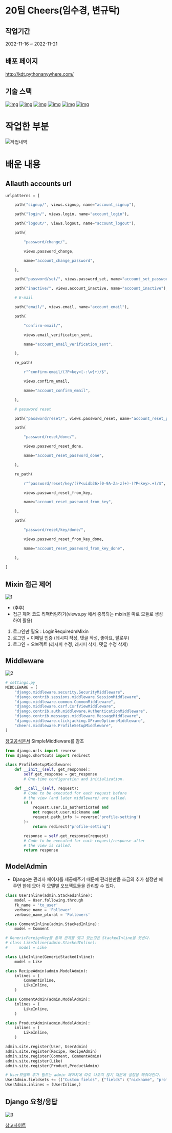 # 20팀 Cheers(임수경, 변규탁)

## 작업기간
2022-11-16 ~ 2022-11-21

## 배포 페이지
http://kdt.pythonanywhere.com/

## 기술 스택
<p dir="auto"><a href="https://camo.githubusercontent.com/49eb9c9af9ea6b38df033c1e0a60b03bb83b31da5681b19c92a8c323d5f2862e/68747470733a2f2f696d672e736869656c64732e696f2f62616467652f48544d4c352d4533344632363f7374796c653d666c61742d737175617265266c6f676f3d48544d4c35266c6f676f436f6c6f723d666666666666" rel="nofollow">
<img src="https://camo.githubusercontent.com/49eb9c9af9ea6b38df033c1e0a60b03bb83b31da5681b19c92a8c323d5f2862e/68747470733a2f2f696d672e736869656c64732e696f2f62616467652f48544d4c352d4533344632363f7374796c653d666c61742d737175617265266c6f676f3d48544d4c35266c6f676f436f6c6f723d666666666666" alt="img" style="max-width: 100%;"></a>
<a href="https://camo.githubusercontent.com/0a61ab105aba1995e5ee5dd7d8589bdce693083220f95f66643c341721493afa/68747470733a2f2f696d672e736869656c64732e696f2f62616467652f435353332d3135373242363f7374796c653d666c61742d737175617265266c6f676f3d43535333266c6f676f436f6c6f723d666666666666" rel="nofollow">
<img src="https://camo.githubusercontent.com/0a61ab105aba1995e5ee5dd7d8589bdce693083220f95f66643c341721493afa/68747470733a2f2f696d672e736869656c64732e696f2f62616467652f435353332d3135373242363f7374796c653d666c61742d737175617265266c6f676f3d43535333266c6f676f436f6c6f723d666666666666" alt="img" style="max-width: 100%;"></a>
<a href="https://camo.githubusercontent.com/e07b7f45920ae5686797c3a6a60a46055558f29f7195eb1ccd6fef670094ab22/68747470733a2f2f696d672e736869656c64732e696f2f62616467652f507974686f6e2d3337373641423f7374796c653d666c61742d737175617265266c6f676f3d507974686f6e266c6f676f436f6c6f723d666666666666" rel="nofollow"><img src="https://camo.githubusercontent.com/e07b7f45920ae5686797c3a6a60a46055558f29f7195eb1ccd6fef670094ab22/68747470733a2f2f696d672e736869656c64732e696f2f62616467652f507974686f6e2d3337373641423f7374796c653d666c61742d737175617265266c6f676f3d507974686f6e266c6f676f436f6c6f723d666666666666" alt="img" style="max-width: 100%;"></a>
<a href="https://camo.githubusercontent.com/58b2d37bba12ab15c1dcf0a4d9e78740129663fd893809953a26e01d4b0e48f6/68747470733a2f2f696d672e736869656c64732e696f2f62616467652f446a616e676f2d3039324532303f7374796c653d666c61742d737175617265266c6f676f3d446a616e676f266c6f676f436f6c6f723d666666666666" rel="nofollow"><img src="https://camo.githubusercontent.com/58b2d37bba12ab15c1dcf0a4d9e78740129663fd893809953a26e01d4b0e48f6/68747470733a2f2f696d672e736869656c64732e696f2f62616467652f446a616e676f2d3039324532303f7374796c653d666c61742d737175617265266c6f676f3d446a616e676f266c6f676f436f6c6f723d666666666666" alt="img" style="max-width: 100%;"></a>
<a href="https://camo.githubusercontent.com/dd6fd40b8ef4f3835a3359f8375eaa2cbfa94996825d6788a107086f79ce719f/68747470733a2f2f696d672e736869656c64732e696f2f62616467652f4769742d4630353033323f7374796c653d666c61742d737175617265266c6f676f3d476974266c6f676f436f6c6f723d666666666666" rel="nofollow"><img src="https://camo.githubusercontent.com/dd6fd40b8ef4f3835a3359f8375eaa2cbfa94996825d6788a107086f79ce719f/68747470733a2f2f696d672e736869656c64732e696f2f62616467652f4769742d4630353033323f7374796c653d666c61742d737175617265266c6f676f3d476974266c6f676f436f6c6f723d666666666666" alt="img" style="max-width: 100%;"></a>
<a href="https://camo.githubusercontent.com/2317e6f404424fb07fbdf73d59c9f5e91b38562168bebdf2d035fdbc605621a5/68747470733a2f2f696d672e736869656c64732e696f2f62616467652f4769744875622d3138313731373f7374796c653d666c61742d737175617265266c6f676f3d476974487562266c6f676f436f6c6f723d666666666666" rel="nofollow"><img src="https://camo.githubusercontent.com/2317e6f404424fb07fbdf73d59c9f5e91b38562168bebdf2d035fdbc605621a5/68747470733a2f2f696d672e736869656c64732e696f2f62616467652f4769744875622d3138313731373f7374796c653d666c61742d737175617265266c6f676f3d476974487562266c6f676f436f6c6f723d666666666666" alt="img" style="max-width: 100%;"></a></p>



# 작업한 부분
![작업내역](./assets/%EC%9E%91%EC%97%85%EB%82%B4%EC%97%AD.png)


# 배운 내용
## Allauth accounts url 
```python
urlpatterns = [

    path("signup/", views.signup, name="account_signup"),

    path("login/", views.login, name="account_login"),

    path("logout/", views.logout, name="account_logout"),

    path(

        "password/change/",

        views.password_change,

        name="account_change_password",

    ),

    path("password/set/", views.password_set, name="account_set_password"),

    path("inactive/", views.account_inactive, name="account_inactive"),

    # E-mail

    path("email/", views.email, name="account_email"),

    path(

        "confirm-email/",

        views.email_verification_sent,

        name="account_email_verification_sent",

    ),

    re_path(

        r"^confirm-email/(?P<key>[-:\w]+)/$",

        views.confirm_email,

        name="account_confirm_email",

    ),

    # password reset

    path("password/reset/", views.password_reset, name="account_reset_password"),

    path(

        "password/reset/done/",

        views.password_reset_done,

        name="account_reset_password_done",

    ),

    re_path(

        r"^password/reset/key/(?P<uidb36>[0-9A-Za-z]+)-(?P<key>.+)/$",

        views.password_reset_from_key,

        name="account_reset_password_from_key",

    ),

    path(

        "password/reset/key/done/",

        views.password_reset_from_key_done,

        name="account_reset_password_from_key_done",

    ),

]
```

## Mixin 접근 제어
![1](./assets/%ED%99%94%EB%A9%B4%20%EC%BA%A1%EC%B2%98%202022-11-23%20112827.png)
* (추후)
* 접근 제어 코드 리팩터링하기(views.py 에서 중복되는 mixin을 따로 모듈로 생성하여 활용)

1.  로그인만 필요 : LoginRequiredmMixin
2.  로그인 + 이메일 인증 (레시피 작성, 댓글 작성, 좋아요, 팔로우)
3.  로그인 + 오브젝트 (레시피 수정, 레시피 삭제, 댓글 수정 삭제)

## Middleware
![2](./assets/%ED%99%94%EB%A9%B4%20%EC%BA%A1%EC%B2%98%202022-11-23%20113051.png)
```python
# settings.py 
MIDDLEWARE = [
    "django.middleware.security.SecurityMiddleware",
    "django.contrib.sessions.middleware.SessionMiddleware",
    "django.middleware.common.CommonMiddleware",
    "django.middleware.csrf.CsrfViewMiddleware",
    "django.contrib.auth.middleware.AuthenticationMiddleware",
    "django.contrib.messages.middleware.MessageMiddleware",
    "django.middleware.clickjacking.XFrameOptionsMiddleware",
    "cheers.middleware.ProfileSetupMiddleware",
]
```
[장고공식문서](https://docs.djangoproject.com/en/4.1/topics/http/middleware/)
SimpleMiddleware를 참조
```python
from django.urls import reverse
from django.shortcuts import redirect

class ProfileSetupMiddleware:
    def __init__(self, get_response):
        self.get_response = get_response
        # One-time configuration and initialization.

    def __call__(self, request):
        # Code to be executed for each request before
        # the view (and later middleware) are called.
        if (
            request.user.is_authenticated and
            not request.user.nickname and
            request.path_info != reverse('profile-setting')
        ):
            return redirect("profile-setting")

        response = self.get_response(request)
        # Code to be executed for each request/response after
        # the view is called.
        return response
```

## ModelAdmin
* Django는 관리자 페이지를 제공해주기 때문에 편리한만큼 조금의 추가 설정만 해주면 한데 모아 각 모델별 오브젝트들을 관리할 수 있다.
```python
class UserInline(admin.StackedInline):
    model = User.following.through
    fk_name = 'to_user'
    verbose_name = 'Follower'
    verbose_name_plural = 'Followers'

class CommentInline(admin.StackedInline):
    model = Comment

# GenericForeignKey를 통해 관계를 맺고 있는것은 StackedInline을 못쓴다.
# class LikeInline(admin.StackedInline):
#     model = Like

class LikeInline(GenericStackedInline):
    model = Like

class RecipeAdmin(admin.ModelAdmin):
    inlines = (
        CommentInline,
        LikeInline,
    )

class CommentAdmin(admin.ModelAdmin):
    inlines = (
        LikeInline,
    )

class ProductAdmin(admin.ModelAdmin):
    inlines = (
        LikeInline,
    )

admin.site.register(User, UserAdmin)
admin.site.register(Recipe, RecipeAdmin)
admin.site.register(Comment, CommentAdmin)
admin.site.register(Like)
admin.site.register(Product,ProductAdmin)

# User모델의 추가 필드는 admin 페이지에 따로 나오지 않기 때문에 설정을 해줘야한다.
UserAdmin.fieldsets += (("Custom fields", {"fields": ("nickname", "profile_pic", "introduce", "following")}),)
UserAdmin.inlines = (UserInline,)
```

## Django 요청/응답
![3](./assets/Untitled.png)

[참고사이트](https://medium.com/@adamking0126/django-middlewares-and-the-request-response-cycle-fcbf8efb903f)

